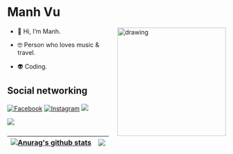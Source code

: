 # Manh Vu

  <img src="https://ohhi.vn/images/avatar/ManhVu.jpg" alt="drawing" width="250" height="250" align="right"/>

- 👻 Hi, I’m Manh.

- 🤓 Person who loves music & travel.

- 👽 Coding.

## Social networking
[<img href="https://www.facebook.com/danh250/" alt="Facebook" src="https://img.shields.io/badge/Facebook-%231877F2.svg?style=for-the-badge&logo=Facebook&logoColor=white"/>](https://www.facebook.com/danh250/)
[<img alt="Instagram" src="https://img.shields.io/badge/Instagram-%23E4405F.svg?style=for-the-badge&logo=Instagram&logoColor=white"/>](https://www.instagram.com/danhhuynh25029/)
[<img href="https://www.linkedin.com/in/vuvanmanh123/" src="https://img.shields.io/badge/linkedin-%230077B5.svg?style=for-the-badge&logo=linkedin&logoColor=white"/>](https://www.linkedin.com/in/vuvanmanh123/)

![](https://komarev.com/ghpvc/?username=manhvu)

| <a href="https://github.com/manhvu"><img align="center" src="https://github-readme-stats.vercel.app/api/?username=manhvu&count_private=false&show_icons=false&include_all_commits=true&&hide_border=true" alt="Anurag's github stats" /></a> | <a href="https://github.com/manhvu"><img align="center" src="https://github-readme-stats.vercel.app/api/top-langs/?username=manhvu&langs_count=13&&layout=compact&&hide_border=true" /></a> |
| ------------- | ------------- |
<!-- [![My GitHub Stats](https://github-readme-stats.vercel.app/api/?username=manhvu&count_private=false&show_icons=false&include_all_commits=true&&hide_border=true)]() -->
<!-- [![My GitHub Language Stats](https://github-readme-stats.vercel.app/api/top-langs/?username=manhvu&langs_count=13&&layout=compact&&hide_border=true)]() --> 
